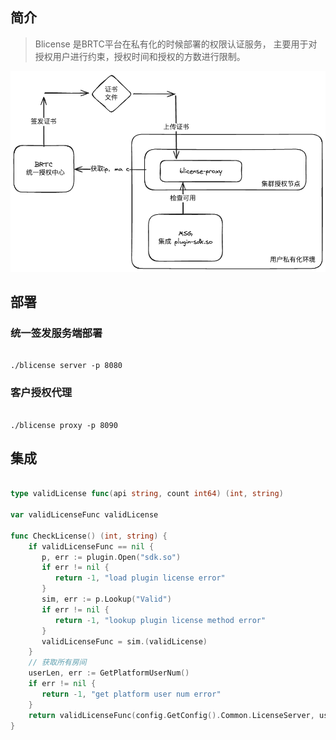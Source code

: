 ## 简介

> Blicense 是BRTC平台在私有化的时候部署的权限认证服务， 主要用于对授权用户进行约束，授权时间和授权的方数进行限制。


![](./image/Blicense.excalidraw.png)

## 部署


### 统一签发服务端部署


```shell

./blicense server -p 8080

```

### 客户授权代理


```shell

./blicense proxy -p 8090

```


## 集成


```go

type validLicense func(api string, count int64) (int, string)  
  
var validLicenseFunc validLicense  
  
func CheckLicense() (int, string) {  
    if validLicenseFunc == nil {  
       p, err := plugin.Open("sdk.so")  
       if err != nil {  
          return -1, "load plugin license error"  
       }  
       sim, err := p.Lookup("Valid")  
       if err != nil {  
          return -1, "lookup plugin license method error"  
       }  
       validLicenseFunc = sim.(validLicense)  
    }  
    // 获取所有房间  
    userLen, err := GetPlatformUserNum()  
    if err != nil {  
       return -1, "get platform user num error"  
    }  
    return validLicenseFunc(config.GetConfig().Common.LicenseServer, userLen)  
}


```